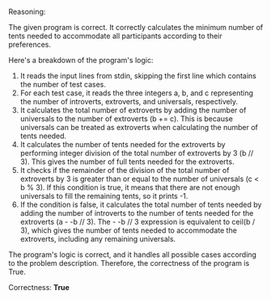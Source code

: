 Reasoning:

The given program is correct. It correctly calculates the minimum number of tents needed to accommodate all participants according to their preferences.

Here's a breakdown of the program's logic:

1. It reads the input lines from stdin, skipping the first line which contains the number of test cases.
2. For each test case, it reads the three integers a, b, and c representing the number of introverts, extroverts, and universals, respectively.
3. It calculates the total number of extroverts by adding the number of universals to the number of extroverts (b += c). This is because universals can be treated as extroverts when calculating the number of tents needed.
4. It calculates the number of tents needed for the extroverts by performing integer division of the total number of extroverts by 3 (b // 3). This gives the number of full tents needed for the extroverts.
5. It checks if the remainder of the division of the total number of extroverts by 3 is greater than or equal to the number of universals (c < b % 3). If this condition is true, it means that there are not enough universals to fill the remaining tents, so it prints -1.
6. If the condition is false, it calculates the total number of tents needed by adding the number of introverts to the number of tents needed for the extroverts (a - -b // 3). The - -b // 3 expression is equivalent to ceil(b / 3), which gives the number of tents needed to accommodate the extroverts, including any remaining universals.

The program's logic is correct, and it handles all possible cases according to the problem description. Therefore, the correctness of the program is True.

Correctness: **True**